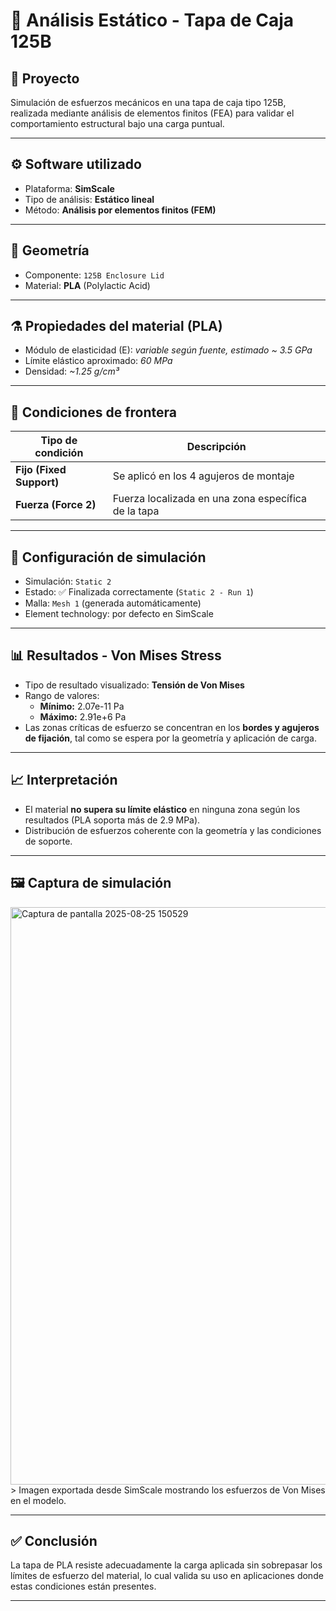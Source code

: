 # 🧪 Análisis Estático - Tapa de Caja 125B

## 📌 Proyecto
Simulación de esfuerzos mecánicos en una tapa de caja tipo 125B, realizada mediante análisis de elementos finitos (FEA) para validar el comportamiento estructural bajo una carga puntual.

---

## ⚙️ Software utilizado
- Plataforma: **SimScale**
- Tipo de análisis: **Estático lineal**
- Método: **Análisis por elementos finitos (FEM)**

---

## 📐 Geometría
- Componente: `125B Enclosure Lid`
- Material: **PLA** (Polylactic Acid)

---

## ⚗️ Propiedades del material (PLA)
- Módulo de elasticidad (E): *variable según fuente, estimado ~ 3.5 GPa*
- Límite elástico aproximado: *60 MPa*
- Densidad: *~1.25 g/cm³*

---

## 🔩 Condiciones de frontera

| Tipo de condición | Descripción |
|-------------------|-------------|
| **Fijo (Fixed Support)** | Se aplicó en los 4 agujeros de montaje |
| **Fuerza (Force 2)** | Fuerza localizada en una zona específica de la tapa |

---

## 🧮 Configuración de simulación

- Simulación: `Static 2`
- Estado: ✅ Finalizada correctamente (`Static 2 - Run 1`)
- Malla: `Mesh 1` (generada automáticamente)
- Element technology: por defecto en SimScale

---

## 📊 Resultados - Von Mises Stress

- Tipo de resultado visualizado: **Tensión de Von Mises**
- Rango de valores:
  - **Mínimo:** 2.07e-11 Pa
  - **Máximo:** 2.91e+6 Pa
- Las zonas críticas de esfuerzo se concentran en los **bordes y agujeros de fijación**, tal como se espera por la geometría y aplicación de carga.

---

## 📈 Interpretación

- El material **no supera su límite elástico** en ninguna zona según los resultados (PLA soporta más de 2.9 MPa).
- Distribución de esfuerzos coherente con la geometría y las condiciones de soporte.

---

## 🖼️ Captura de simulación

<img width="1919" height="924" alt="Captura de pantalla 2025-08-25 150529" src="https://github.com/user-attachments/assets/72c3ff8e-5697-40ed-8781-7bb90e3cd00e" />
> Imagen exportada desde SimScale mostrando los esfuerzos de Von Mises en el modelo.

---

## ✅ Conclusión

La tapa de PLA resiste adecuadamente la carga aplicada sin sobrepasar los límites de esfuerzo del material, lo cual valida su uso en aplicaciones donde estas condiciones están presentes.

---

